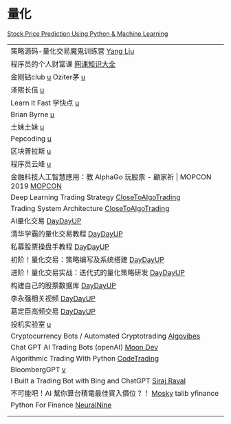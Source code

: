 # 量化

[Stock Price Prediction Using Python & Machine Learning](https://www.youtube.com/watch?v=QIUxPv5PJOY)

|                                                                                                                                       |
| ------------------------------------------------------------------------------------------------------------------------------------- |
| 策略源码-量化交易魔鬼训练营 [Yang Liu](https://www.youtube.com/playlist?list=PLhXu26RzZZTykTCQ2oZwqgd3TngXcVk1Z)                                   |
| 程序员的个人财富课 [网课知识大全](https://www.youtube.com/playlist?list=PLhXu26RzZZTxK0M-d76QEfZBrtgmiA8ge)                                          |
| 金刚钻club [u](https://www.youtube.com/channel/UCIryIKNo64Gp0-u95pDtB1g/videos)   Oziter茅 [u](https://www.youtube.com/@oziter/playlists) |
| 泽熙长信 [u](https://www.youtube.com/channel/UCaZnNGHyYkeav5XoWXCj1Tw/playlists)                                                          |
| Learn It Fast 学快点 [u](https://www.youtube.com/channel/UCQGdLPQ85q\_K7GlwaSZEFCw/playlists)                                            |
| Brian Byrne [u](https://www.youtube.com/c/BrianByrneFinance/playlists)                                                                |
| 土妹土妹 [u](https://www.youtube.com/channel/UCu1lb\_YUHcJFoc7lraETxvQ/playlists)                                                         |
| Pepcoding [u](https://www.youtube.com/c/Pepcoding/playlists)                                                                          |
| 区块普拉斯 [u](https://www.youtube.com/c/%E5%8C%BA%E5%9D%97%E6%99%AE%E6%8B%89%E6%96%AF/videos)                                             |
| 程序员云峰 [u](https://www.youtube.com/channel/UCMP5YhR2Q2ElS2FN\_cyoZFw/videos)                                                           |
| 金融科技人工智慧應用：教 AlphaGo 玩股票 - 顧家祈 \| MOPCON 2019 [MOPCON](https://www.youtube.com/watch?v=KIalE2Ma30E)                                   |
| Deep Learning Trading Strategy [CloseToAlgoTrading](https://www.youtube.com/playlist?list=PL96wkZreD9B4w7zaytjj52L8\_61mOC71v)        |
| Trading System Architecture [CloseToAlgoTrading](https://www.youtube.com/playlist?list=PL96wkZreD9B6Myf9tzO6gUBmzbQzofUCR)            |
| AI量化交易 [DayDayUP](https://www.youtube.com/playlist?list=PL8XnX0hzN2HKKpYd2h1obeyXNGNyMBOaw)                                           |
| 清华学霸的量化交易教程 [DayDayUP](https://www.youtube.com/playlist?list=PL8XnX0hzN2HKhDxCYumEvmlnYuJ8K3IyU)                                      |
| 私募股票操盘手教程 [DayDayUP](https://www.youtube.com/playlist?list=PL8XnX0hzN2HIgFthng0hDYbdYYliSOhrO)                                        |
| 初阶！量化交易：策略编写及系统搭建 [DayDayUP](https://www.youtube.com/playlist?list=PL8XnX0hzN2HJVRRLb--xrAVqgvUuaNpZ0)                                |
| 进阶！量化交易实战：迭代式的量化策略研发 [DayDayUP](https://www.youtube.com/playlist?list=PL8XnX0hzN2HITDFG8vrez3moP6pI2qJA5)                             |
| 构建自己的股票数据库 [DayDayUP](https://www.youtube.com/playlist?list=PL8XnX0hzN2HKT4RtKdzncLuVCrtA4KCeT)                                       |
| 李永强相关视频 [DayDayUP](https://www.youtube.com/playlist?list=PL8XnX0hzN2HIJDtJlo27\_uINyxe6rqwr\_)                                        |
| 葛定臣高频交易 [DayDayUP](https://www.youtube.com/playlist?list=PL8XnX0hzN2HImLtXWzlEr-S\_vBSODAZvh)                                         |
| 投机实验室 [u](https://www.youtube.com/@speculation/playlists)                                                                             |
| Cryptocurrency Bots / Automated Cryptotrading [Algovibes](https://www.youtube.com/playlist?list=PL9ATnizYJ7f8\_opOpLnekEZNsNVUVbCZN)  |
| Chat GPT AI Trading Bots (openAI) [Moon Dev](https://www.youtube.com/playlist?list=PLXrNVMjRZUJhniwXRHT53brm5kIjAPncT)                |
| Algorithmic Trading With Python [CodeTrading](https://www.youtube.com/playlist?list=PLwEOixRFAUxZmM26EYI1uYtJG39HDW1zm)               |
| BloombergGPT [v](https://www.youtube.com/watch?v=z1oUmFdjBLM)                                                                         |
| I Built a Trading Bot with Bing and ChatGPT [Siraj Raval](https://www.youtube.com/watch?v=5G1\_zRME\_pY)                              |
| 不可能吧！AI 幫你算台積電最佳買入價位？！ [Mosky](https://www.youtube.com/watch?v=s8vHy9NILFY) talib yfinance                                            |
| Python For Finance [NeuralNine](https://www.youtube.com/playlist?list=PL7yh-TELLS1HJzPsb6Xjdse2zbyQ-ocDH)                             |
|                                                                                                                                       |
|                                                                                                                                       |

